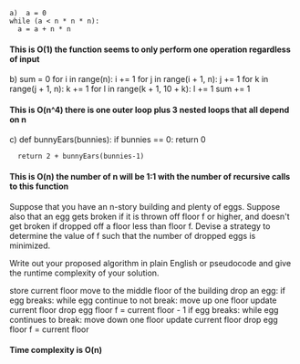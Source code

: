     a)  a = 0
    while (a < n * n * n):
      a = a + n * n

#### This is O(1) the function seems to only perform one operation regardless of input

b) sum = 0
for i in range(n):
i += 1
for j in range(i + 1, n):
j += 1
for k in range(j + 1, n):
k += 1
for l in range(k + 1, 10 + k):
l += 1
sum += 1

#### This is O(n^4) there is one outer loop plus 3 nested loops that all depend on n

c) def bunnyEars(bunnies):
if bunnies == 0:
return 0

      return 2 + bunnyEars(bunnies-1)

#### This is O(n) the number of n will be 1:1 with the number of recursive calls to this function

Suppose that you have an n-story building and plenty of eggs.
Suppose also that an egg gets broken if it is thrown off floor f or higher,
and doesn't get broken if dropped off a floor less than floor f.
Devise a strategy to determine the value of f such that the number of dropped eggs is minimized.

Write out your proposed algorithm in plain English or pseudocode and give the runtime complexity of your solution.

store current floor
move to the middle floor of the building
drop an egg:
if egg breaks:
while egg continue to not break:
move up one floor
update current floor
drop egg
floor f = current floor - 1
if egg breaks:
while egg continues to break:
move down one floor
update current floor
drop egg
floor f = current floor

#### Time complexity is O(n)
